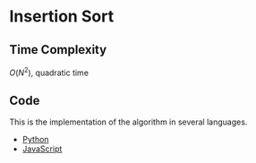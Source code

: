 # Insertion Sort

## Time Complexity

$O(N^2)$, quadratic time

## Code

This is the implementation of the algorithm in several languages.

- [Python](https://github.com/nadiannis/algorids/tree/main/algorithms/insertion-sort/insertion_sort.py)
- [JavaScript](https://github.com/nadiannis/algorids/tree/main/algorithms/insertion-sort/insertion_sort.js)
